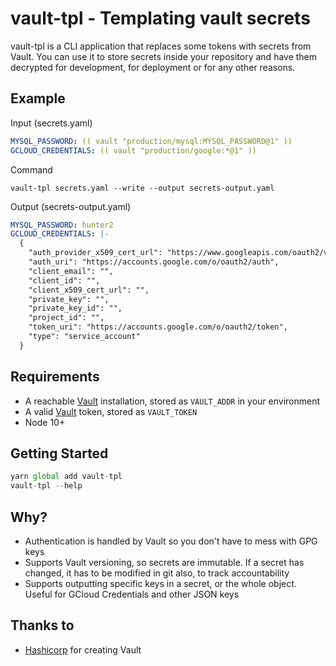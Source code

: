# vault-tpl - Templating vault secrets

vault-tpl is a CLI application that replaces some tokens with secrets from Vault. You can use it to store secrets inside your repository and have them decrypted for development, for deployment or for any other reasons.

## Example

Input (secrets.yaml)

```yaml
MYSQL_PASSWORD: (( vault "production/mysql:MYSQL_PASSWORD@1" ))
GCLOUD_CREDENTIALS: (( vault "production/google:*@1" ))
```

Command

```
vault-tpl secrets.yaml --write --output secrets-output.yaml
```

Output (secrets-output.yaml)

```yaml
MYSQL_PASSWORD: hunter2
GCLOUD_CREDENTIALS: |-
  {
    "auth_provider_x509_cert_url": "https://www.googleapis.com/oauth2/v1/certs",
    "auth_uri": "https://accounts.google.com/o/oauth2/auth",
    "client_email": "",
    "client_id": "",
    "client_x509_cert_url": "",
    "private_key": "",
    "private_key_id": "",
    "project_id": "",
    "token_uri": "https://accounts.google.com/o/oauth2/token",
    "type": "service_account"
  }
```

## Requirements

- A reachable [Vault](https://www.vaultproject.io) installation, stored as `VAULT_ADDR` in your environment
- A valid [Vault](https://www.vaultproject.io) token, stored as `VAULT_TOKEN`
- Node 10+

## Getting Started

```js
yarn global add vault-tpl
vault-tpl --help
```

## Why?

- Authentication is handled by Vault so you don't have to mess with GPG keys
- Supports Vault versioning, so secrets are immutable. If a secret has changed, it has to be modified in git also, to track accountability
- Supports outputting specific keys in a secret, or the whole object. Useful for GCloud Credentials and other JSON keys

## Thanks to

- [Hashicorp](https://www.hashicorp.com) for creating Vault
